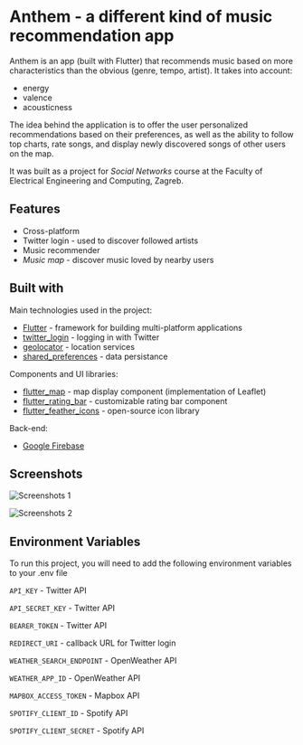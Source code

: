 
# Anthem - a different kind of music recommendation app

Anthem is an app (built with Flutter) that recommends music based on more characteristics than the obvious (genre, tempo, artist). It takes into account:
- energy
- valence
- acousticness

The idea behind the application is to offer the user personalized recommendations based on their preferences, as well as the ability to follow top charts, rate songs, and display newly discovered songs of other users on the map.


It was built as a project for *Social Networks* course at the Faculty of Electrical Engineering and Computing, Zagreb.
## Features

- Cross-platform
- Twitter login - used to discover followed artists
- Music recommender
- *Music map* - discover music loved by nearby users


## Built with

Main technologies used in the project:

- [Flutter](https://flutter.dev) - framework for building multi-platform applications
- [twitter_login](https://pub.dev/packages/twitter_login) - logging in with Twitter
- [geolocator](https://pub.dev/packages/geolocator) - location services
- [shared_preferences](https://pub.dev/packages/shared_preferences) - data persistance

Components and UI libraries:
- [flutter_map](https://pub.dev/packages/flutter_map) - map display component (implementation of Leaflet)
- [flutter_rating_bar](https://pub.dev/packages/flutter_rating_bar) - customizable rating bar component
- [flutter_feather_icons](https://pub.dev/packages/feather_icons) - open-source icon library


Back-end:
- [Google Firebase](https://firebase.google.com)

## Screenshots

![Screenshots 1](https://res.cloudinary.com/filippavic/image/upload/v1645721829/Project%20screenshots/Anthem/anthem_mockup_3_pt39iw.png)

![Screenshots 2](https://res.cloudinary.com/filippavic/image/upload/v1645721829/Project%20screenshots/Anthem/anthem_mockup_2_ia35i4.png)


## Environment Variables

To run this project, you will need to add the following environment variables to your .env file

`API_KEY` - Twitter API

`API_SECRET_KEY` - Twitter API

`BEARER_TOKEN` - Twitter API

`REDIRECT_URI` - callback URL for Twitter login

`WEATHER_SEARCH_ENDPOINT` - OpenWeather API

`WEATHER_APP_ID` - OpenWeather API

`MAPBOX_ACCESS_TOKEN` - Mapbox API

`SPOTIFY_CLIENT_ID` - Spotify API

`SPOTIFY_CLIENT_SECRET` - Spotify API
